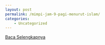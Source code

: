 ```yaml
---
layout: post
permalink: /mimpi-jam-9-pagi-menurut-islam/
categories:
    - Uncategorized
---
```


[Baca Selengkapnya](/02)